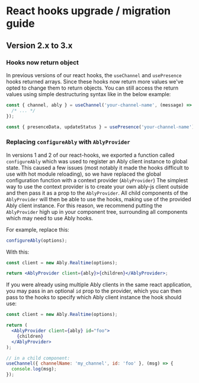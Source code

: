 # React hooks upgrade / migration guide

## Version 2.x to 3.x

### Hooks now return object

In previous versions of our react hooks, the `useChannel` and `usePresence` hooks returned arrays.
Since these hooks now return more values we've opted to change them to return objects.
You can still access the return values using simple destructuring syntax like in the below example:

```jsx
const { channel, ably } = useChannel('your-channel-name', (message) => {
  /* ... */
});

const { presenceData, updateStatus } = usePresence('your-channel-name');
```

### Replacing `configureAbly` with `AblyProvider`

In versions 1 and 2 of our react-hooks, we exported a function called `configureAbly` which was used to register an Ably client instance to global state.
This caused a few issues (most notably it made the hooks difficult to use with hot module reloading), so we have replaced the global configuration function with a context provider (`AblyProvider`)
The simplest way to use the context provider is to create your own ably-js client outside and then pass it as a prop to the `AblyProvider`.
All child components of the `AblyProvider` will then be able to use the hooks, making use of the provided Ably client instance. For this reason, we recommend putting the `AblyProvider` high up in your component tree, surrounding all components which may need to use Ably hooks.

For example, replace this:

```jsx
configureAbly(options);
```

With this:

```jsx
const client = new Ably.Realtime(options);

return <AblyProvider client={ably}>{children}</AblyProvider>;
```

If you were already using multiple Ably clients in the same react application, you may pass in an optional `id` prop to the provider, which you can then pass to the hooks to specify which Ably client instance the hook should use:

```jsx
const client = new Ably.Realtime(options);

return (
  <AblyProvider client={ably} id="foo">
    {children}
  </AblyProvider>
);

// in a child component:
useChannel({ channelName: 'my_channel', id: 'foo' }, (msg) => {
  console.log(msg);
});
```
